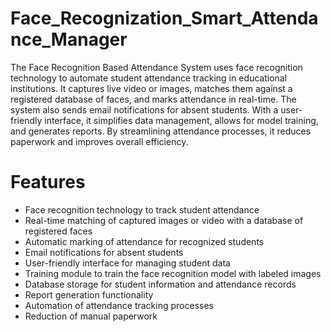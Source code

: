 # Face_Recognization_Smart_Attendance_Manager

The Face Recognition Based Attendance System uses face recognition technology to automate student attendance tracking in educational institutions. It captures live video or images, matches them against a registered database of faces, and marks attendance in real-time. The system also sends email notifications for absent students. With a user-friendly interface, it simplifies data management, allows for model training, and generates reports. By streamlining attendance processes, it reduces paperwork and improves overall efficiency.

# Features
- Face recognition technology to track student attendance
- Real-time matching of captured images or video with a database of registered faces
- Automatic marking of attendance for recognized students
- Email notifications for absent students
- User-friendly interface for managing student data
- Training module to train the face recognition model with labeled images
- Database storage for student information and attendance records
- Report generation functionality
- Automation of attendance tracking processes
- Reduction of manual paperwork
